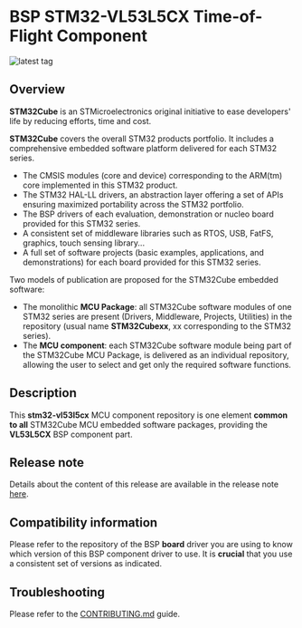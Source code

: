 # BSP STM32-VL53L5CX Time-of-Flight Component

![latest tag](https://img.shields.io/github/v/tag/STMicroelectronics/stm32-vl53l5cx.svg?color=brightgreen)

## Overview

**STM32Cube** is an STMicroelectronics original initiative to ease developers' life by reducing efforts, time and cost.

**STM32Cube** covers the overall STM32 products portfolio. It includes a comprehensive embedded software platform delivered for each STM32 series.
   * The CMSIS modules (core and device) corresponding to the ARM(tm) core implemented in this STM32 product.
   * The STM32 HAL-LL drivers, an abstraction layer offering a set of APIs ensuring maximized portability across the STM32 portfolio.
   * The BSP drivers of each evaluation, demonstration or nucleo board provided for this STM32 series.
   * A consistent set of middleware libraries such as RTOS, USB, FatFS, graphics, touch sensing library...
   * A full set of software projects (basic examples, applications, and demonstrations) for each board provided for this STM32 series.

Two models of publication are proposed for the STM32Cube embedded software:
   * The monolithic **MCU Package**: all STM32Cube software modules of one STM32 series are present (Drivers, Middleware, Projects, Utilities) in the repository (usual name **STM32Cubexx**, xx corresponding to the STM32 series).
   * The **MCU component**: each STM32Cube software module being part of the STM32Cube MCU Package, is delivered as an individual repository, allowing the user to select and get only the required software functions.

## Description

This **stm32-vl53l5cx** MCU component repository is one element **common to all** STM32Cube MCU embedded software packages, providing the **VL53L5CX** BSP component part.

## Release note

Details about the content of this release are available in the release note [here](https://htmlpreview.github.io/?https://github.com/STMicroelectronics/stm32-vl53l5cx/blob/main/Release_Notes.html).

## Compatibility information

Please refer to the repository of the BSP **board** driver you are using to know which version of this BSP component driver to use. It is **crucial** that you use a consistent set of versions as indicated.

## Troubleshooting

Please refer to the [CONTRIBUTING.md](CONTRIBUTING.md) guide.
